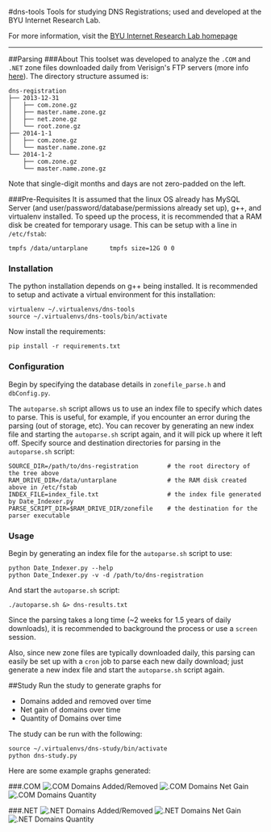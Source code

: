 #dns-tools
Tools for studying DNS Registrations; used and developed at the BYU Internet Research Lab.

For more information, visit the [BYU Internet Research Lab homepage](http://www.fht.byu.edu/)

---
##Parsing
###About
This toolset was developed to analyze the `.COM` and `.NET` zone files downloaded daily from Verisign's FTP servers (more info [here](http://www.verisigninc.com/en_US/channel-resources/domain-registry-products/zone-file/index.xhtml)). The directory structure assumed is:
```
dns-registration
├── 2013-12-31
│   ├── com.zone.gz
│   ├── master.name.zone.gz
│   ├── net.zone.gz
│   └── root.zone.gz
├── 2014-1-1
│   ├── com.zone.gz
│   └── master.name.zone.gz
└── 2014-1-2
    ├── com.zone.gz
    └── master.name.zone.gz
``` 
Note that single-digit months and days are not zero-padded on the left.


###Pre-Requisites
It is assumed that the linux OS already has MySQL Server (and user/password/database/permissions already set up), g++, and virtualenv installed. To speed up the process, it is recommended that a RAM disk be created for temporary usage. This can be setup with a line in `/etc/fstab`:
```
tmpfs /data/untarplane		tmpfs size=12G 0 0
```

### Installation
The python installation depends on g++ being installed. It is recommended to setup and activate a virtual environment for this installation:
```
virtualenv ~/.virtualenvs/dns-tools
source ~/.virtualenvs/dns-tools/bin/activate
```
Now install the requirements:
```
pip install -r requirements.txt
```
### Configuration
Begin by specifying the database details in `zonefile_parse.h` and `dbConfig.py`. 

The `autoparse.sh` script allows us to use an index file to specify which dates to parse. This is useful, for example, if you encounter an error during the parsing (out of storage, etc). You can recover by generating an new index file and starting the `autoparse.sh` script again, and it will pick up where it left off. Specify source and destination directories for parsing in the `autoparse.sh` script:
```
SOURCE_DIR=/path/to/dns-registration 		# the root directory of the tree above
RAM_DRIVE_DIR=/data/untarplane				# the RAM disk created above in /etc/fstab
INDEX_FILE=index_file.txt 					# the index file generated by Date_Indexer.py
PARSE_SCRIPT_DIR=$RAM_DRIVE_DIR/zonefile 	# the destination for the parser executable
```
### Usage
Begin by generating an index file for the `autoparse.sh` script to use:
```
python Date_Indexer.py --help
python Date_Indexer.py -v -d /path/to/dns-registration
```
And start the `autoparse.sh` script:
```
./autoparse.sh &> dns-results.txt
```

Since the parsing takes a long time (~2 weeks for 1.5 years of daily downloads), it is recommended to background the process or use a `screen` session. 

Also, since new zone files are typically downloaded daily, this parsing can easily be set up with a `cron` job to parse each new daily download; just generate a new index file and start the `autoparse.sh` script again. 

##Study
Run the study to generate graphs for 
* Domains added and removed over time
* Net gain of domains over time
* Quantity of Domains over time

The study can be run with the following:
```
source ~/.virtualenvs/dns-study/bin/activate
python dns-study.py
```

Here are some example graphs generated:

###.COM
![.COM Domains Added/Removed]()
![.COM Domains Net Gain]()
![.COM Domains Quantity]()

###.NET
![.NET Domains Added/Removed]()
![.NET Domains Net Gain]()
![.NET Domains Quantity]()
